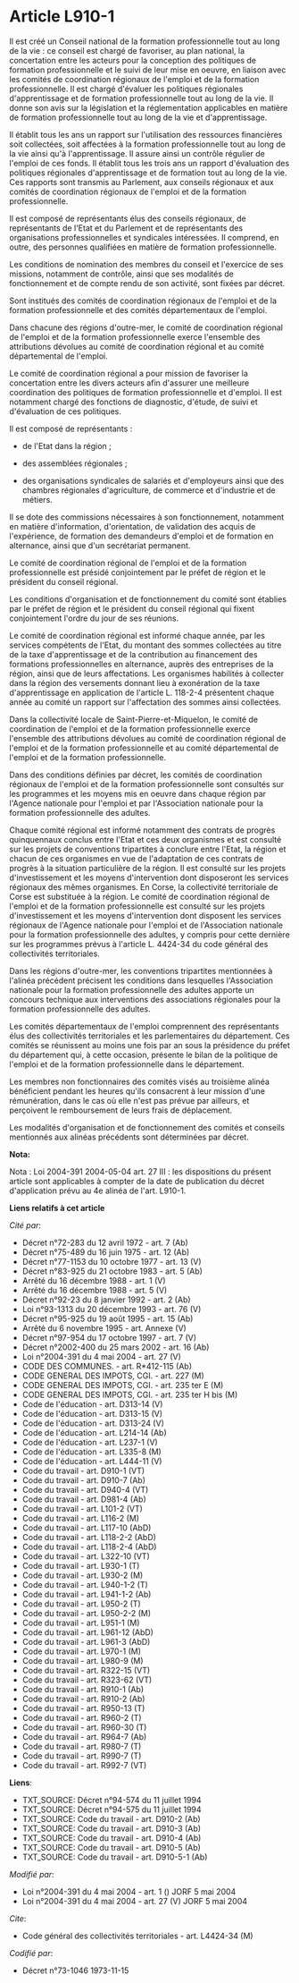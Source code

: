 # Article L910-1

Il est créé un Conseil national de la formation professionnelle tout au long de la vie : ce conseil est chargé de favoriser,
au plan national, la concertation entre les acteurs pour la conception des politiques de formation professionnelle et le
suivi de leur mise en oeuvre, en liaison avec les comités de coordination régionaux de l'emploi et de la formation
professionnelle. Il est chargé d'évaluer les politiques régionales d'apprentissage et de formation professionnelle tout au
long de la vie. Il donne son avis sur la législation et la réglementation applicables en matière de formation professionnelle
tout au long de la vie et d'apprentissage.

Il établit tous les ans un rapport sur l'utilisation des ressources financières soit collectées, soit affectées à la
formation professionnelle tout au long de la vie ainsi qu'à l'apprentissage. Il assure ainsi un contrôle régulier de l'emploi
de ces fonds. Il établit tous les trois ans un rapport d'évaluation des politiques régionales d'apprentissage et de formation
tout au long de la vie. Ces rapports sont transmis au Parlement, aux conseils régionaux et aux comités de coordination
régionaux de l'emploi et de la formation professionnelle.

Il est composé de représentants élus des conseils régionaux, de représentants de l'Etat et du Parlement et de représentants
des organisations professionnelles et syndicales intéressées. Il comprend, en outre, des personnes qualifiées en matière de
formation professionnelle.

Les conditions de nomination des membres du conseil et l'exercice de ses missions, notamment de contrôle, ainsi que ses
modalités de fonctionnement et de compte rendu de son activité, sont fixées par décret.

Sont institués des comités de coordination régionaux de l'emploi et de la formation professionnelle et des comités
départementaux de l'emploi.

Dans chacune des régions d'outre-mer, le comité de coordination régional de l'emploi et de la formation professionnelle
exerce l'ensemble des attributions dévolues au comité de coordination régional et au comité départemental de l'emploi.

Le comité de coordination régional a pour mission de favoriser la concertation entre les divers acteurs afin d'assurer une
meilleure coordination des politiques de formation professionnelle et d'emploi. Il est notamment chargé des fonctions de
diagnostic, d'étude, de suivi et d'évaluation de ces politiques.

Il est composé de représentants :

- de l'Etat dans la région ;

- des assemblées régionales ;

- des organisations syndicales de salariés et d'employeurs ainsi que des chambres régionales d'agriculture, de commerce et
d'industrie et de métiers.

Il se dote des commissions nécessaires à son fonctionnement, notamment en matière d'information, d'orientation, de validation
des acquis de l'expérience, de formation des demandeurs d'emploi et de formation en alternance, ainsi que d'un secrétariat
permanent.

Le comité de coordination régional de l'emploi et de la formation professionnelle est présidé conjointement par le préfet de
région et le président du conseil régional.

Les conditions d'organisation et de fonctionnement du comité sont établies par le préfet de région et le président du conseil
régional qui fixent conjointement l'ordre du jour de ses réunions.

Le comité de coordination régional est informé chaque année, par les services compétents de l'Etat, du montant des sommes
collectées au titre de la taxe d'apprentissage et de la contribution au financement des formations professionnelles en
alternance, auprès des entreprises de la région, ainsi que de leurs affectations. Les organismes habilités à collecter dans
la région des versements donnant lieu à exonération de la taxe d'apprentissage en application de l'article L. 118-2-4
présentent chaque année au comité un rapport sur l'affectation des sommes ainsi collectées.

Dans la collectivité locale de Saint-Pierre-et-Miquelon, le comité de coordination de l'emploi et de la formation
professionnelle exerce l'ensemble des attributions dévolues au comité de coordination régional de l'emploi et de la formation
professionnelle et au comité départemental de l'emploi et de la formation professionnelle.

Dans des conditions définies par décret, les comités de coordination régionaux de l'emploi et de la formation professionnelle
sont consultés sur les programmes et les moyens mis en oeuvre dans chaque région par l'Agence nationale pour l'emploi et par
l'Association nationale pour la formation professionnelle des adultes.

Chaque comité régional est informé notamment des contrats de progrès quinquennaux conclus entre l'Etat et ces deux organismes
et est consulté sur les projets de conventions tripartites à conclure entre l'Etat, la région et chacun de ces organismes en
vue de l'adaptation de ces contrats de progrès à la situation particulière de la région. Il est consulté sur les projets
d'investissement et les moyens d'intervention dont disposeront les services régionaux des mêmes organismes. En Corse, la
collectivité territoriale de Corse est substituée à la région. Le comité de coordination régional de l'emploi et de la
formation professionnelle est consulté sur les projets d'investissement et les moyens d'intervention dont disposent les
services régionaux de l'Agence nationale pour l'emploi et de l'Association nationale pour la formation professionnelle des
adultes, y compris pour cette dernière sur les programmes prévus à l'article L. 4424-34 du code général des collectivités
territoriales.

Dans les régions d'outre-mer, les conventions tripartites mentionnées à l'alinéa précédent précisent les conditions dans
lesquelles l'Association nationale pour la formation professionnelle des adultes apporte un concours technique aux
interventions des associations régionales pour la formation professionnelle des adultes.

Les comités départementaux de l'emploi comprennent des représentants élus des collectivités territoriales et les
parlementaires du département. Ces comités se réunissent au moins une fois par an sous la présidence du préfet du département
qui, à cette occasion, présente le bilan de la politique de l'emploi et de la formation professionnelle dans le département.

Les membres non fonctionnaires des comités visés au troisième alinéa bénéficient pendant les heures qu'ils consacrent à leur
mission d'une rémunération, dans le cas où elle n'est pas prévue par ailleurs, et perçoivent le remboursement de leurs frais
de déplacement.

Les modalités d'organisation et de fonctionnement des comités et conseils mentionnés aux alinéas précédents sont déterminées
par décret.

**Nota:**

Nota : Loi 2004-391 2004-05-04 art. 27 III : les dispositions du présent article sont applicables à compter de la date de
publication du décret d'application prévu au 4e alinéa de l'art. L910-1.

**Liens relatifs à cet article**

_Cité par_:

  - Décret n°72-283 du 12 avril 1972 - art. 7 (Ab)
  - Décret n°75-489 du 16 juin 1975 - art. 12 (Ab)
  - Décret n°77-1153 du 10 octobre 1977 - art. 13 (V)
  - Décret n°83-925 du 21 octobre 1983 - art. 5 (Ab)
  - Arrêté du 16 décembre 1988 - art. 1 (V)
  - Arrêté du 16 décembre 1988 - art. 5 (V)
  - Décret n°92-23 du 8 janvier 1992 - art. 2 (Ab)
  - Loi n°93-1313 du 20 décembre 1993 - art. 76 (V)
  - Décret n°95-925 du 19 août 1995 - art. 15 (Ab)
  - Arrêté du 6 novembre 1995 - art. Annexe (V)
  - Décret n°97-954 du 17 octobre 1997 - art. 7 (V)
  - Décret n°2002-400 du 25 mars 2002 - art. 16 (Ab)
  - Loi n°2004-391 du 4 mai 2004 - art. 27 (V)
  - CODE DES COMMUNES. - art. R*412-115 (Ab)
  - CODE GENERAL DES IMPOTS, CGI. - art. 227 (M)
  - CODE GENERAL DES IMPOTS, CGI. - art. 235 ter E (M)
  - CODE GENERAL DES IMPOTS, CGI. - art. 235 ter H bis (M)
  - Code de l'éducation - art. D313-14 (V)
  - Code de l'éducation - art. D313-15 (V)
  - Code de l'éducation - art. D313-24 (V)
  - Code de l'éducation - art. L214-14 (Ab)
  - Code de l'éducation - art. L237-1 (V)
  - Code de l'éducation - art. L335-8 (M)
  - Code de l'éducation - art. L444-11 (V)
  - Code du travail - art. D910-1 (VT)
  - Code du travail - art. D910-7 (Ab)
  - Code du travail - art. D940-4 (VT)
  - Code du travail - art. D981-4 (Ab)
  - Code du travail - art. L101-2 (VT)
  - Code du travail - art. L116-2 (M)
  - Code du travail - art. L117-10 (AbD)
  - Code du travail - art. L118-2-2 (AbD)
  - Code du travail - art. L118-2-4 (AbD)
  - Code du travail - art. L322-10 (VT)
  - Code du travail - art. L930-1 (T)
  - Code du travail - art. L930-2 (M)
  - Code du travail - art. L940-1-2 (T)
  - Code du travail - art. L941-1-2 (Ab)
  - Code du travail - art. L950-2 (T)
  - Code du travail - art. L950-2-2 (M)
  - Code du travail - art. L951-1 (M)
  - Code du travail - art. L961-12 (AbD)
  - Code du travail - art. L961-3 (AbD)
  - Code du travail - art. L970-1 (M)
  - Code du travail - art. L980-9 (M)
  - Code du travail - art. R322-15 (VT)
  - Code du travail - art. R323-62 (VT)
  - Code du travail - art. R910-1 (Ab)
  - Code du travail - art. R910-2 (Ab)
  - Code du travail - art. R950-13 (T)
  - Code du travail - art. R960-2 (T)
  - Code du travail - art. R960-30 (T)
  - Code du travail - art. R964-7 (Ab)
  - Code du travail - art. R980-7 (T)
  - Code du travail - art. R990-7 (T)
  - Code du travail - art. R992-7 (VT)

**Liens**:

  - TXT_SOURCE: Décret n°94-574 du 11 juillet 1994
  - TXT_SOURCE: Décret n°94-575 du 11 juillet 1994
  - TXT_SOURCE: Code du travail - art. D910-2 (Ab)
  - TXT_SOURCE: Code du travail - art. D910-3 (Ab)
  - TXT_SOURCE: Code du travail - art. D910-4 (Ab)
  - TXT_SOURCE: Code du travail - art. D910-5 (Ab)
  - TXT_SOURCE: Code du travail - art. D910-5-1 (Ab)

_Modifié par_:

  - Loi n°2004-391 du 4 mai 2004 - art. 1 () JORF 5 mai 2004
  - Loi n°2004-391 du 4 mai 2004 - art. 27 (V) JORF 5 mai 2004

_Cite_:

  - Code général des collectivités territoriales - art. L4424-34 (M)

_Codifié par_:

  - Décret n°73-1046 1973-11-15
